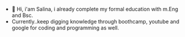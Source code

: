 - 👋 Hi, i'am Salina, i already complete my formal education with m.Eng and Bsc.
- Currently..keep digging knowledge through boothcamp, youtube and google for coding and programming as well. 

<!---
kotakdigest88/kotakdigest88 is a ✨ special ✨ repository because its `README.md` (this file) appears on your GitHub profile.
You can click the Preview link to take a look at your changes.
--->
